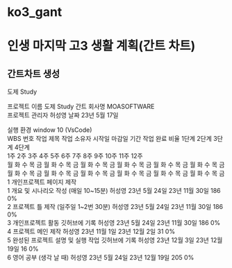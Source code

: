 # ko3_gant
# 인생 마지막 고3 생활 계획(간트 차트)
## 간트차트 생성
도제 Study 																																																																		
																																																																		
프로젝트 이름		도제 Study 간트					회사명							MOASOFTWARE																																																				
프로젝트 관리자		허성영					날짜							23년 5월 17일																																																				
																																																																		
실행 환경	window 10 (VsCode)																																																																	
WBS 번호	작업 제목	작업 소유자	시작일	마감일	기간	작업 완료 비율	1단계															2단계															3단계															4단계														
							1주					2주					3주					4주					5주					6주					7주					8주					9주					10주					11주					12주				
							월	화	수	목	금	월	화	수	목	금	월	화	수	목	금	월	화	수	목	금	월	화	수	목	금	월	화	수	목	금	월	화	수	목	금	월	화	수	목	금	월	화	수	목	금	월	화	수	목	금	월	화	수	목	금	월	화	수	목	금
1	개인프로젝트 페이지 제작																																																																	
1	개요 및 시나리오 작성 (매일 10~15분)	허성영	23년 5월 24일	23년 11월 30일	186	0%																																																												
2	프로젝트 틀 제작 (일주일 1~2번 30분)	허성영	23년 5월 24일	23년 11월 30일	186	0%																																																												
3	개인프로젝트 활동 깃허브에 기록	허성영	23년 5월 24일	23년 11월 30일	186	0%																																																												
4	프로젝트 메인 제작	허성영	23년 11월 1일	23년 12월 2일	31	0%																																																												
5	완성된 프로젝트 설명 및 실행 작업 깃허브에 기록	허성영	23년 12월 3일	23년 12월 19일	16	0%																																																												
6	영어 공부 (생각 날 때)	허성영	23년 5월 24일	23년 12월 19일	205	0%																																																												
																																																																		
																																																																		
																																																																		
																																																																		

